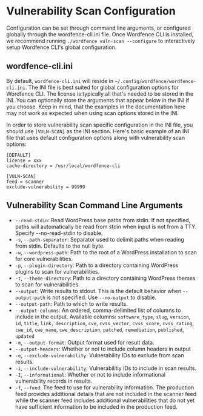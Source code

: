 # Vulnerability Scan Configuration

Configuration can be set through command line arguments, or configured globally through the wordfence-cli.ini file. Once Wordfence CLI is installed, we recommend running `./wordfence vuln-scan --configure` to interactively setup Wordfence CLI's global configuration.

## wordfence-cli.ini

By default, `wordfence-cli.ini` will reside in `~/.config/wordfence/wordfence-cli.ini`. The INI file is best suited for global configuration options for Wordfence CLI. The license is typically all that's needed to be stored in the INI. You can optionally store the arguments that appear below in the INI if you choose. Keep in mind, that the examples in the documentation here may not work as expected when using scan options stored in the INI.

In order to store vulnerability scan specific configuration in the INI file, you should use `[VULN-SCAN]` as the INI section. Here's basic example of an INI file that uses default configuration options along with vulnerability scan options:

	[DEFAULT]
	license = xxx
	cache-directory = /usr/local/wordfence-cli

	[VULN-SCAN]
	feed = scanner
	exclude-vulnerability = 99999

## Vulnerability Scan Command Line Arguments

- `--read-stdin`: Read WordPress base paths from stdin. If not specified, paths will automatically be read from stdin when input is not from a TTY. Specify --no-read-stdin to disable.
- `-s`, `--path-separator`: Separator used to delimit paths when reading from stdin. Defaults to the null byte.
- `-w`, `--wordpress-path`: Path to the root of a WordPress installation to scan for core vulnerabilities.
- `-p`, `--plugin-directory`: Path to a directory containing WordPress plugins to scan for vulnerabilities.
- `-t`, `--theme-directory`: Path to a directory containing WordPress themes to scan for vulnerabilities.
- `--output`: Write results to stdout. This is the default behavior when `--output-path` is not specified. Use `--no-output` to disable.
- `--output-path`: Path to which to write results.
- `--output-columns`: An ordered, comma-delimited list of columns to include in the output. Available columns: `software_type`, `slug`, `version`, `id`, `title`, `link,` `description`, `cve`, `cvss_vector`, `cvss_score`, `cvss_rating`, `cwe_id`, `cwe_name`, `cwe_description`, `patched`, `remediation`, `published`, `updated`
- `-m`, `--output-format`: Output format used for result data.
- `--output-headers`: Whether or not to include column headers in output
- `-e`, `--exclude-vulnerability`: Vulnerability IDs to exclude from scan results.
- `-i`, `--include-vulnerability`: Vulnerabilitiy IDs to include in scan results.
- `-I`, `--informational`: Whether or not to include informational vulnerability records in results.
- `-f`, `--feed`: The feed to use for vulnerability information. The production feed provides additional details that are not included in the scanner feed while the scanner feed includes additional vulnerabilities that do not yet have sufficient information to be included in the production feed.
